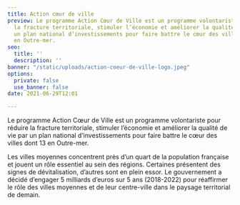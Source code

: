 ```yaml
---
title: Action cœur de ville
preview: Le programme Action Cœur de Ville est un programme volontariste pour réduire
  la fracture territoriale, stimuler l’économie et améliorer la qualité de vie par
  un plan national d’investissements pour faire battre le cœur des villes dont 13
  en Outre-mer.
seo:
  title: ''
  description: ''
banner: "/static/uploads/action-coeur-de-ville-logo.jpeg"
options:
  private: false
  use_banner: false
date: 2021-06-29T12:01

---
```

Le programme Action Cœur de Ville est un programme volontariste pour réduire la fracture territoriale, stimuler l’économie et améliorer la qualité de vie par un plan national d’investissements pour faire battre le cœur des villes dont 13 en Outre-mer.

Les villes moyennes concentrent près d’un quart de la population française et jouent un rôle essentiel au sein des régions. Certaines présentent des signes de dévitalisation, d’autres sont en plein essor. Le gouvernement a décidé d’engager 5 milliards d’euros sur 5 ans (2018-2022) pour réaffirmer le rôle des villes moyennes et de leur centre-ville dans le paysage territorial de demain.